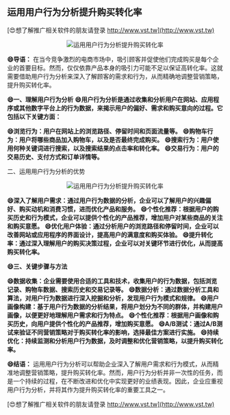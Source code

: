 ## **运用用户行为分析提升购买转化率**

[😍想了解推广相关软件的朋友请登录 http://www.vst.tw](http://www.vst.tw)

 <center><img src="https://vst.tw/MP4/tuiguang/png/3.png" alt="运用用户行为分析提升购买转化率"></center>

**😄导语：**
在当今竞争激烈的电商市场中，吸引顾客并促使他们完成购买是每个企业的首要目标。然而，仅仅依靠产品本身的吸引力可能不足以保证高转化率。这就需要借助用户行为分析来深入了解顾客的需求和行为，从而精确地调整营销策略，提升购买转化率。

**😄一、理解用户行为分析**
**😄用户行为分析是通过收集和分析用户在网站、应用程序或其他数字平台上的行为数据，来揭示用户的偏好、需求和购买意向的过程。它包括以下关键方面：**

**😄浏览行为：用户在网站上的浏览路径、停留时间和页面流量等。**
**😄购物车行为：用户将哪些商品加入购物车，以及是否最终完成购买。**
**😄搜索行为：用户使用何种关键词进行搜索，以及搜索结果的点击率和转化率。**
**😄交易行为：用户的交易历史、支付方式和订单详情等。**

二、运用用户行为分析的优势

 <center><img src="https://vst.tw/MP4/tuiguang/png/0.png" alt="运用用户行为分析提升购买转化率"></center>

**😄深入了解用户需求：通过用户行为数据的分析，企业可以了解用户的兴趣偏好、购买动机和消费习惯，进而优化产品和服务。**
**😄个性化推荐：根据用户的购买历史和行为模式，企业可以提供个性化的产品推荐，增加用户对某些商品的关注和购买意愿。**
**😄优化用户体验：通过分析用户的浏览路径和停留时间，企业可以改善网站或应用程序的界面设计，提高用户的满意度和购买体验。**
**😄提升转化率：通过深入理解用户的购买决策过程，企业可以对关键环节进行优化，从而提高购买转化率。**

**😄三、关键步骤与方法**

**😄数据收集：企业需要使用合适的工具和技术，收集用户的行为数据，包括浏览记录、购物车数据、搜索历史和交易记录等。**
**😄数据分析：通过数据分析工具和算法，对用户行为数据进行深入挖掘和分析，发现用户行为模式和规律。**
**😄用户画像构建：基于用户行为数据的分析结果，将用户划分为不同的群体，并构建用户画像，以便更好地理解用户需求和行为特点。**
**😄个性化推荐：根据用户画像和购买历史，向用户提供个性化的产品推荐，增加购买意愿。**
**😄A/B测试：通过A/B测试来验证不同营销策略对于购买转化率的影响，选择最佳方案进行实施。**
**😄持续优化：持续监测和分析用户行为数据，及时调整和优化营销策略，以提升购买转化率。**

**😄结语：**
运用用户行为分析可以帮助企业深入了解用户需求和行为模式，从而精准地调整营销策略，提升购买转化率。然而，用户行为分析并非一次性的任务，而是一个持续的过程，在不断改进和优化中实现更好的业绩表现。因此，企业应重视用户行为分析，并将其作为提升购买转化率的重要工具之一。

[😍想了解推广相关软件的朋友请登录 http://www.vst.tw](http://www.vst.tw)



